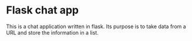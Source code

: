 # Flask chat app

This is a chat application written in flask. Its purpose is to take data from a URL 
and store the information in a list.
